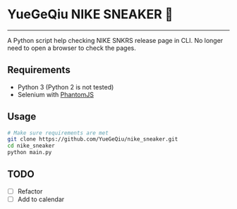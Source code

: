 # YueGeQiu NIKE SNEAKER 🐸
---

A Python script help checking NIKE SNKRS release page in CLI. No longer need to open a browser to check the pages.

## Requirements

* Python 3 (Python 2 is not tested)
* Selenium with [PhantomJS](http://phantomjs.org/)

## Usage

```bash
# Make sure requirements are met
git clone https://github.com/YueGeQiu/nike_sneaker.git
cd nike_sneaker
python main.py
```

## TODO 
- [ ] Refactor
- [ ] Add to calendar